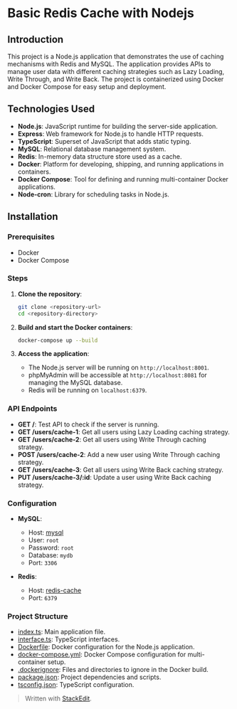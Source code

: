 # Basic Redis Cache with Nodejs

## Introduction

This project is a Node.js application that demonstrates the use of caching mechanisms with Redis and MySQL. The application provides APIs to manage user data with different caching strategies such as Lazy Loading, Write Through, and Write Back. The project is containerized using Docker and Docker Compose for easy setup and deployment.

## Technologies Used

- **Node.js**: JavaScript runtime for building the server-side application.
- **Express**: Web framework for Node.js to handle HTTP requests.
- **TypeScript**: Superset of JavaScript that adds static typing.
- **MySQL**: Relational database management system.
- **Redis**: In-memory data structure store used as a cache.
- **Docker**: Platform for developing, shipping, and running applications in containers.
- **Docker Compose**: Tool for defining and running multi-container Docker applications.
- **Node-cron**: Library for scheduling tasks in Node.js.

## Installation

### Prerequisites

- Docker
- Docker Compose

### Steps

1. **Clone the repository**:
    ```sh
    git clone <repository-url>
    cd <repository-directory>
    ```

2. **Build and start the Docker containers**:
    ```sh
    docker-compose up --build
    ```

3. **Access the application**:
    - The Node.js server will be running on `http://localhost:8001`.
    - phpMyAdmin will be accessible at `http://localhost:8081` for managing the MySQL database.
    - Redis will be running on `localhost:6379`.

### API Endpoints

- **GET /**: Test API to check if the server is running.
- **GET /users/cache-1**: Get all users using Lazy Loading caching strategy.
- **GET /users/cache-2**: Get all users using Write Through caching strategy.
- **POST /users/cache-2**: Add a new user using Write Through caching strategy.
- **GET /users/cache-3**: Get all users using Write Back caching strategy.
- **PUT /users/cache-3/:id**: Update a user using Write Back caching strategy.

### Configuration

- **MySQL**:
    - Host: [mysql](http://_vscodecontentref_/0)
    - User: `root`
    - Password: `root`
    - Database: `mydb`
    - Port: `3306`

- **Redis**:
    - Host: [redis-cache](http://_vscodecontentref_/1)
    - Port: `6379`

### Project Structure

- [index.ts](http://_vscodecontentref_/2): Main application file.
- [interface.ts](http://_vscodecontentref_/3): TypeScript interfaces.
- [Dockerfile](http://_vscodecontentref_/4): Docker configuration for the Node.js application.
- [docker-compose.yml](http://_vscodecontentref_/5): Docker Compose configuration for multi-container setup.
- [.dockerignore](http://_vscodecontentref_/6): Files and directories to ignore in the Docker build.
- [package.json](http://_vscodecontentref_/7): Project dependencies and scripts.
- [tsconfig.json](http://_vscodecontentref_/8): TypeScript configuration.



> Written with [StackEdit](https://stackedit.io/).
